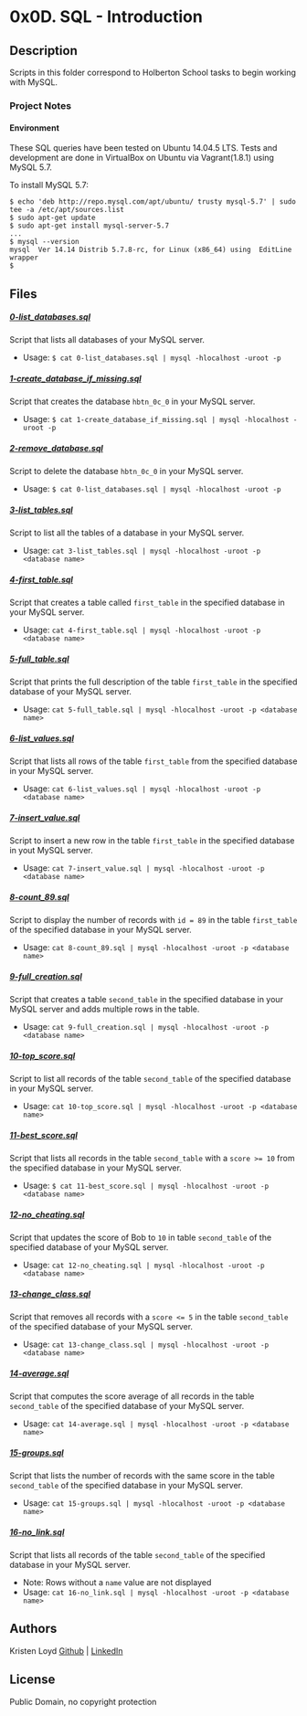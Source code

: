 # 0x0D. SQL - Introduction

## Description
Scripts in this folder correspond to Holberton School tasks to begin working with MySQL.


### Project Notes
#### Environment
These SQL queries have been tested on Ubuntu 14.04.5 LTS.
Tests and development are done in VirtualBox on Ubuntu via Vagrant(1.8.1) using MySQL 5.7.

To install MySQL 5.7:
```
$ echo 'deb http://repo.mysql.com/apt/ubuntu/ trusty mysql-5.7' | sudo tee -a /etc/apt/sources.list
$ sudo apt-get update
$ sudo apt-get install mysql-server-5.7
...
$ mysql --version
mysql  Ver 14.14 Distrib 5.7.8-rc, for Linux (x86_64) using  EditLine wrapper
$
```


## Files

##### [0-list_databases.sql](0-list_databases.sql)
Script that lists all databases of your MySQL server.
* Usage: `$ cat 0-list_databases.sql | mysql -hlocalhost -uroot -p`

##### [1-create_database_if_missing.sql](1-create_database_if_missing.sql)
Script that creates the database `hbtn_0c_0` in your MySQL server.
* Usage: `$ cat 1-create_database_if_missing.sql | mysql -hlocalhost -uroot -p`

##### [2-remove_database.sql](2-remove_database.sql)
Script to delete the database `hbtn_0c_0` in your MySQL server.
* Usage: `$ cat 0-list_databases.sql | mysql -hlocalhost -uroot -p`

##### [3-list_tables.sql](3-list_tables.sql)
Script to list all the tables of a database in your MySQL server.
* Usage: `cat 3-list_tables.sql | mysql -hlocalhost -uroot -p <database name>`

##### [4-first_table.sql](4-first_table.sql)
Script that creates a table called `first_table` in the specified database in your MySQL server.
* Usage: `cat 4-first_table.sql | mysql -hlocalhost -uroot -p <database name>`

##### [5-full_table.sql](5-full_table.sql)
Script that prints the full description of the table `first_table` in the specified database of your MySQL server.
* Usage: `cat 5-full_table.sql | mysql -hlocalhost -uroot -p <database name>`

##### [6-list_values.sql](6-list_values.sql)
Script that lists all rows of the table `first_table` from the specified database in your MySQL server.
* Usage: `cat 6-list_values.sql | mysql -hlocalhost -uroot -p <database name>`

##### [7-insert_value.sql](7-insert_value.sql)
Script to insert a new row in the table `first_table` in the specified database in yout MySQL server.
* Usage: `cat 7-insert_value.sql | mysql -hlocalhost -uroot -p <database name>`

##### [8-count_89.sql](8-count_89.sql)
Script to display the number of records with `id = 89` in the table `first_table` of the specified database in your MySQL server.
* Usage: `cat 8-count_89.sql | mysql -hlocalhost -uroot -p <database name>`

##### [9-full_creation.sql](9-full_creation.sql)
Script that creates a table `second_table` in the specified database in your MySQL server and adds multiple rows in the table.
* Usage: `cat 9-full_creation.sql | mysql -hlocalhost -uroot -p <database name>`

##### [10-top_score.sql](10-top_score.sql)
Script to list all records of the table `second_table` of the specified database in your MySQL server.
* Usage: `cat 10-top_score.sql | mysql -hlocalhost -uroot -p <database name>`

##### [11-best_score.sql](11-best_score.sql)
Script that lists all records in the table `second_table` with a `score >= 10` from the specified database in your MySQL server.
* Usage: `$ cat 11-best_score.sql | mysql -hlocalhost -uroot -p <database name>`

##### [12-no_cheating.sql](12-no_cheating.sql)
Script that updates the score of Bob to `10` in table `second_table` of the specified database of your MySQL server.
* Usage: `cat 12-no_cheating.sql | mysql -hlocalhost -uroot -p <database name>`

##### [13-change_class.sql](13-change_class.sql)
Script that removes all records with a `score <= 5` in the table `second_table` of the specified database of your MySQL server.
* Usage: `cat 13-change_class.sql | mysql -hlocalhost -uroot -p <database name>`

##### [14-average.sql](14-average.sql)
Script that computes the score average of all records in the table `second_table` of the specified database of your MySQL server.
* Usage: `cat 14-average.sql | mysql -hlocalhost -uroot -p <database name>`

##### [15-groups.sql](15-groups.sql)
Script that lists the number of records with the same score in the table `second_table` of the specified database in your MySQL server.
* Usage: `cat 15-groups.sql | mysql -hlocalhost -uroot -p <database name>`

##### [16-no_link.sql](16-no_link.sql)
Script that lists all records of the table `second_table` of the specified database in your MySQL server.
* Note: Rows without a `name` value are not displayed
* Usage: `cat 16-no_link.sql | mysql -hlocalhost -uroot -p <database name>`


## Authors
Kristen Loyd        [Github](https://github.com/KRLoyd) |  [LinkedIn](https://www.linkedin.com/in/kristen-loyd-34984a92)

## License
Public Domain, no copyright protection
